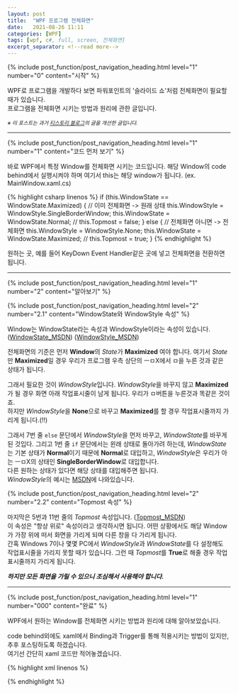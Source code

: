```yaml
---
layout: post
title:  "WPF 프로그램 전체화면"
date:   2021-08-26 11:11
categories: [WPF]
tags: [wpf, c#, full, screen, 전체화면]
excerpt_separator: <!--read more-->
---
```



<!-- header for toc -->
{% include post_function/post_navigation_heading.html level="1" number="0" content="시작" %}

<!--start excerpt-->
WPF로 프로그램을 개발하다 보면 파워포인트의 '슬라이드 쇼'처럼 전체화면이 필요할 때가 있습니다.  
프로그램을 전체화면 시키는 방법과 원리에 관한 글입니다.
<!--read more-->

<sub>*※ 이 포스트는 과거 [티스토리 블로그][Origin-Tistory-Post]의 글을 개선한 글입니다.*</sub>


----


<!-- include for toc -->
{% include post_function/post_navigation_heading.html level="1" number="1" content="코드 먼저 보기" %}

바로 WPF에서 특정 Window를 전체화면 시키는 코드입니다.
해당 Window의 code behind에서 실행시켜야 하며 여기서 this는 해당 window가 됩니다. (ex. MainWindow.xaml.cs)

{% highlight csharp linenos %}
if (this.WindowState == WindowState.Maximized)
{ // 이미 전체화면 -> 원래 상태
  this.WindowStyle = WindowStyle.SingleBorderWindow;
  this.WindowState = WindowState.Normal;
  // this.Topmost = false;
}
else
{ // 전체화면 아니면 -> 전체화면
  this.WindowStyle = WindowStyle.None;
  this.WindowState = WindowState.Maximized;
  // this.Topmost = true;
}
{% endhighlight %}

원하는 곳, 예를 들어 KeyDown Event Handler같은 곳에 넣고 전체화면을 전환하면 됩니다.


----


<!-- include for toc -->
{% include post_function/post_navigation_heading.html level="1" number="2" content="알아보기" %}


<!-- include for toc -->
{% include post_function/post_navigation_heading.html level="2" number="2.1" content="WindowState와 WindowStyle 속성" %}

Window는 WindowState라는 속성과 WindowStyle이라는 속성이 있습니다.  
([WindowState_MSDN][WindowState-MSDN])
([WindowStyle_MSDN][WindowStyle-MSDN])

전체화면의 기준은 먼저 **Window**의 *State*가 **Maximized** 여야 합니다.
여기서 *State*만 **Maximized**일 경우 우리가 프로그램 우측 상단의 ㅡㅁX에서 ㅁ을 누른 것과 같은 상태가 됩니다.

그래서 필요한 것이 *WindowStyle*입니다. *WindowStyle*을 바꾸지 않고 **Maximized**가 될 경우 화면 아래 작업표시줄이 남게 됩니다. 우리가 ㅁ버튼을 누른것과 똑같은 것이죠.  
하지만 *WindowStyle*을 **None**으로 바꾸고 **Maximized**를 할 경우 작업표시줄까지 가리게 됩니다.(!!)

그래서 7번 줄 `else` 문단에서 *WindowStyle*을 먼저 바꾸고, *WindowState*를 바꾸게 된 것입다.
그리고 1번 줄 `if` 문단에서는 윈래 상태로 돌아가려 하는데, *WindowState*는 기본 상태가 **Normal**이기 때문에 **Normal**로 대입하고, *WindowStyle*은 우리가 아는 ㅡㅁX의 상태인 **SingleBorderWindow**로 대입합니다.  
다른 원하는 상태가 있다면 해당 상태를 대입해주면 됩니다.  
*WindowStyle*의 예시는 [MSDN][WindowStyle-MSDN]에 나와있습니다.


<!-- include for toc -->
{% include post_function/post_navigation_heading.html level="2" number="2.2" content="Topmost 속성" %}

마지막은 5번과 11번 줄의 *Topmost* 속성입니다. ([Topmost_MSDN][Topmost-MSDN])  
이 속성은 "항상 위로" 속성이라고 생각하시면 됩니다. 어떤 상황에서도 해당 Window가 가장 위에 떠서 화면을 가리게 되며 다른 창을 다 가리게 됩니다.  
간혹 Windows 7이나 몇몇 PC에서 *WindowStyle*과 *WindowState*를 다 설정해도 작업표시줄을 가리지 못할 때가 있습니다. 그런 때 *Topmost*를 **True**로 해줄 경우 작업표시줄까지 가리게 됩니다.

***하지만 모든 화면을 가릴 수 있으니 조심해서 사용해야 합니다.***


----


<!-- include for toc -->
{% include post_function/post_navigation_heading.html level="1" number="000" content="완료" %}

WPF에서 원하는 Window를 전체화면 시키는 방법과 원리에 대해 알아보았습니다.

code behind외에도 xaml에서 Binding과 Trigger를 통해 적용시키는 방법이 있지만, 추후 포스팅하도록 하겠습니다.  
여기선 간단히 xaml 코드만 적어놓겠습니다.

{% highlight xml linenos %}
<Style TargetType="{x:Type Window}">
    <Style.Triggers>
        <DataTrigger Binding="{Binding IsFullScreen}" Value="True">
            <Setter Property="WindowStyle" Value="None"/>
            <Setter Property="WindowState" Value="Maximized"/>
            <!--<Setter Property="Topmost" Value="True"/>-->
        </DataTrigger>
        <DataTrigger Binding="{Binding IsFullScreen}" Value="False">
            <Setter Property="WindowStyle" Value="SingleBorderWindow"/>
            <Setter Property="WindowState" Value="Normal"/>
            <!--<Setter Property="Topmost" Value="False"/>-->
        </DataTrigger>
    </Style.Triggers>
</Style>
{% endhighlight %}



[Origin-Tistory-Post]: https://gigong.tistory.com/28
[WindowState-MSDN]: https://docs.microsoft.com/ko-kr/dotnet/api/system.windows.window.windowstate
[WindowStyle-MSDN]: https://docs.microsoft.com/ko-kr/dotnet/api/system.windows.window.windowstyle
[Topmost-MSDN]: https://docs.microsoft.com/ko-kr/dotnet/api/system.windows.window.topmost